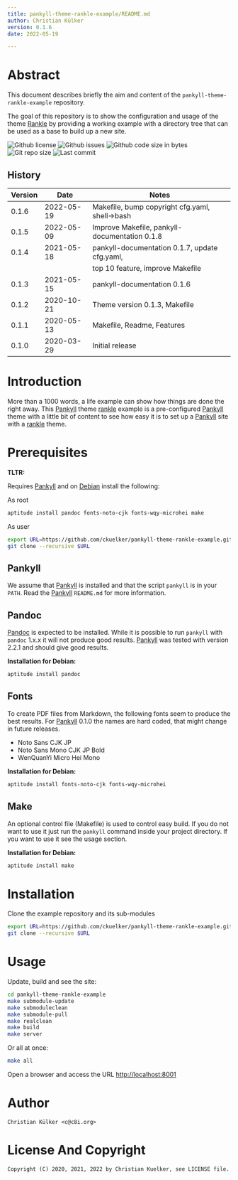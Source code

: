 ```yaml
---
title: pankyll-theme-rankle-example/README.md
author: Christian Külker
version: 0.1.6
date: 2022-05-19

---
```


# Abstract

This document describes briefly the aim and content of the
`pankyll-theme-rankle-example` repository.

The goal of this repository is to show the configuration and usage of the
theme [Rankle] by providing a working example with a directory tree that can be
used as a base to build up a new site.

![Github license](https://img.shields.io/github/license/ckuelker/pankyll-theme-rankle-example.svg)
![Github issues](https://img.shields.io/github/issues/ckuelker/pankyll-theme-rankle-example.svg?style=popout-square)
![Github code size in bytes](https://img.shields.io/github/languages/code-size/ckuelker/pankyll-theme-rankle-example.svg)
![Git repo size](https://img.shields.io/github/repo-size/ckuelker/pankyll-theme-rankle-example.svg)
![Last commit](https://img.shields.io/github/last-commit/ckuelker/pankyll-theme-rankle-example.svg)

## History

| Version | Date       | Notes                                                |
| ------- | ---------- | ---------------------------------------------------- |
| 0.1.6   | 2022-05-19 | Makefile, bump copyright cfg.yaml, shell->bash       |
| 0.1.5   | 2022-05-09 | Improve Makefile, pankyll-documentation 0.1.8        |
| 0.1.4   | 2021-05-18 | pankyll-documentation 0.1.7, update cfg.yaml,        |
|         |            | top 10 feature, improve Makefile                     |
| 0.1.3   | 2021-05-15 | pankyll-documentation 0.1.6                          |
| 0.1.2   | 2020-10-21 | Theme version 0.1.3, Makefile                        |
| 0.1.1   | 2020-05-13 | Makefile, Readme, Features                           |
| 0.1.0   | 2020-03-29 | Initial release                                      |

# Introduction

More than a 1000 words, a life example can show how things are done the right
away. This [Pankyll] theme [rankle] example is a pre-configured [Pankyll] theme
with a little bit of content to see how easy it is to set up a [Pankyll] site
with a [rankle] theme.

# Prerequisites

**TLTR:**

Requires [Pankyll] and on [Debian] install the following:

As root

```bash
aptitude install pandoc fonts-noto-cjk fonts-wqy-microhei make
```

As user

```bash
export URL=https://github.com/ckuelker/pankyll-theme-rankle-example.git
git clone --recursive $URL
```

## Pankyll

We assume that [Pankyll] is installed and that the script `pankyll` is in your
`PATH`. Read the [Pankyll] `README.md` for more information.

## Pandoc

[Pandoc] is expected to be installed. While it is possible to run `pankyll`
with `pandoc` 1.x.x it will not produce good results. [Pankyll] was tested
with version 2.2.1 and should give good results.

**Installation for Debian:**

```bash
aptitude install pandoc
```

## Fonts

To create PDF files from Markdown, the following fonts seem to produce the best
results. For [Pankyll] 0.1.0 the names are hard coded, that might change in
future releases.

* Noto Sans CJK JP
* Noto Sans Mono CJK JP Bold
* WenQuanYi Micro Hei Mono

**Installation for Debian:**

```bash
aptitude install fonts-noto-cjk fonts-wqy-microhei
```

## Make

An optional control file (Makefile) is used to control easy build. If you do
not want to use it just run the `pankyll` command inside your project
directory. If you want to use it see the usage section.

**Installation for Debian:**

```bash
aptitude install make
```

# Installation

Clone the example repository and its sub-modules

```bash
export URL=https://github.com/ckuelker/pankyll-theme-rankle-example.git
git clone --recursive $URL
```

# Usage

Update, build and see the site:

```bash
cd pankyll-theme-rankle-example
make submodule-update
make submoduleclean
make submodule-pull
make realclean
make build
make server
```

Or all at once:

```bash
make all
```

Open a browser and access the URL [http://localhost:8001](http://localhost:8001)

# Author

    Christian Külker <c@c8i.org>

# License And Copyright

    Copyright (C) 2020, 2021, 2022 by Christian Kuelker, see LICENSE file.

[Debian]: https://www.debian.org/
[Newspaper]: https://github.com/ckuelker/pankyll-theme-newspaper/
[Pandoc]: https://pandoc.org/
[Pankyll]: https://www.pankyll.org/
[Rankle]: https://github.com/ckuelker/pankyll-theme-rankle
[README.md]: https://github.com/ckuelker/pankyll
[Simplicissimus]: https://github.com/ckuelker/pankyll-theme-simplicissimus

